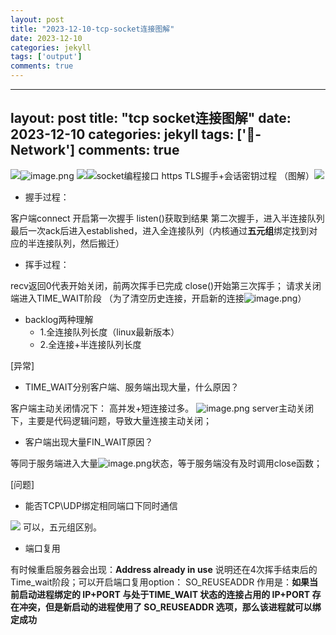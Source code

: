```yaml
---
layout: post
title: "2023-12-10-tcp-socket连接图解"
date: 2023-12-10
categories: jekyll
tags: ['output']
comments: true
---
```


---
layout: post
title: "tcp socket连接图解"
date: 2023-12-10
categories: jekyll
tags: ['🥁-Network']
comments: true
---

![](images/1699164916039-80d5750a-4145-4ae3-9879-ed9010125c2b.jpeg)![image.png](images/1699164999066-cbab5b88-326e-455d-8f79-d53c06bd7b36.png)
![](images/1699166025265-9f6aef88-1aa4-4883-8033-52cb895076fc.webp)![socket编程接口](images/1699171093781-84c534b4-98a1-4c8c-ba6f-4ce32eecfe3a.png)
https TLS握手+会话密钥过程 （图解）![](images/1699410307585-71d5cbbc-e022-4bc3-b2d1-93adf1cc3cd9.png)

- 握手过程：

客户端connect 开启第一次握手
listen()获取到结果 第二次握手，进入半连接队列
最后一次ack后进入established，进入全连接队列（内核通过**五元组**绑定找到对应的半连接队列，然后搬迁）
 

- 挥手过程：

recv返回0代表开始关闭，前两次挥手已完成
close()开始第三次挥手；
请求关闭端进入TIME_WAIT阶段
（为了清空历史连接，开启新的连接![image.png](images/1699168627887-4c1d9bd1-c7f7-499e-b087-7203e4df72f3.png)）

- backlog两种理解
   - 1.全连接队列长度（linux最新版本）
   - 2.全连接+半连接队列长度

[异常]

- TIME_WAIT分别客户端、服务端出现大量，什么原因？

客户端主动关闭情况下： 高并发+短连接过多。
![image.png](images/1699513050903-b3ec2cfd-a141-4025-a7d7-66acbc6064e5.png)
server主动关闭下，主要是代码逻辑问题，导致大量连接主动关闭；

- 客户端出现大量FIN_WAIT原因？

等同于服务端进入大量![image.png](images/1699168057822-827db988-e0c3-48d4-b825-ba9e01328586.png)状态，等于服务端没有及时调用close函数；


[问题]

- 能否TCP\UDP绑定相同端口下同时通信

![](images/1699241415180-3366e0f3-afcc-4143-a205-3839d0c7990e.jpeg)  可以，五元组区别。

- 端口复用

有时候重启服务器会出现：**Address already in use**
说明还在4次挥手结束后的Time_wait阶段；可以开启端口复用option： 
SO_REUSEADDR 作用是：**如果当前启动进程绑定的 IP+PORT 与处于TIME_WAIT 状态的连接占用的 IP+PORT 存在冲突，但是新启动的进程使用了 SO_REUSEADDR 选项，那么该进程就可以绑定成功**

